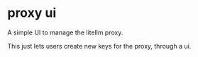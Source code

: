 # proxy ui 

A simple UI to manage the litellm proxy. 

This just lets users create new keys for the proxy, through a ui.  

